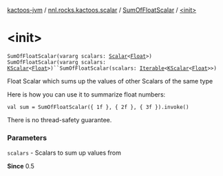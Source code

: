 [kactoos-jvm](../../index.md) / [nnl.rocks.kactoos.scalar](../index.md) / [SumOfFloatScalar](index.md) / [&lt;init&gt;](./-init-.md)

# &lt;init&gt;

`SumOfFloatScalar(vararg scalars: `[`Scalar`](../../nnl.rocks.kactoos/-scalar/index.md)`<`[`Float`](https://kotlinlang.org/api/latest/jvm/stdlib/kotlin/-float/index.html)`>)`
`SumOfFloatScalar(vararg scalars: `[`KScalar`](../../nnl.rocks.kactoos/-k-scalar.md)`<`[`Float`](https://kotlinlang.org/api/latest/jvm/stdlib/kotlin/-float/index.html)`>)``SumOfFloatScalar(scalars: `[`Iterable`](https://kotlinlang.org/api/latest/jvm/stdlib/kotlin.collections/-iterable/index.html)`<`[`KScalar`](../../nnl.rocks.kactoos/-k-scalar.md)`<`[`Float`](https://kotlinlang.org/api/latest/jvm/stdlib/kotlin/-float/index.html)`>>)`

Float Scalar which sums up the values of other Scalars of the same type

Here is how you can use it to summarize float numbers:

`val sum = SumOfFloatScalar({ 1f }, { 2f }, { 3f }).invoke()`

There is no thread-safety guarantee.

### Parameters

`scalars` - Scalars to sum up values from

**Since**
0.5

